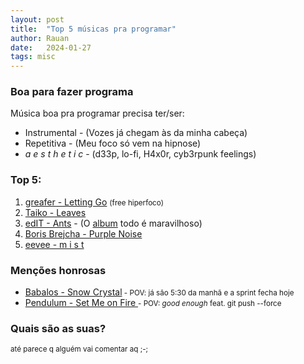 ```yaml
---
layout: post
title:  "Top 5 músicas pra programar"
author: Rauan
date:   2024-01-27
tags: misc
---
```


### Boa para fazer programa

Música boa pra programar precisa ter/ser:
- Instrumental - (Vozes já chegam às da minha cabeça)
- Repetitiva - (Meu foco só vem na hipnose)
- _a e s t h e t i c_ - (d33p, lo-fi, H4x0r, cyb3rpunk feelings)

### Top 5:

1. <a href="https://www.youtube.com/watch?v=fOy1esPEc08" target="_blank">greafer - Letting Go</a> <small> (free hiperfoco)</small>
1. <a href="https://www.youtube.com/watch?v=8d82SrPn_Ss" target="_blank">Taiko - Leaves</a>
1. <a href="https://www.youtube.com/watch?v=4MEnYV2ISwI" target="_blank">edIT - Ants</a> - (O <a href="https://www.youtube.com/watch?v=y0Eqt9GrQSc&list=OLAK5uy_nA2PQaaadxM3_h67CpTuEYXIKhT8P1IGI" target="_blank">album</a> todo é maravilhoso)
1. <a href="https://www.youtube.com/watch?v=sobYJY7nHIA" target="_blank">Boris Brejcha - Purple Noise</a>
1. <a href="https://www.youtube.com/watch?v=1_Q3b0NS_Ek" target="_blank">eevee - m i s t</a>

### Menções honrosas
- <a href="https://www.youtube.com/watch?v=9PNV6Lg_ajA" target="_blank">Babalos - Snow Crystal</a><small> - POV: já são 5:30 da manhã e a sprint fecha hoje</small>
- <a href="https://www.youtube.com/watch?v=ngywWphI7tk" target="_blank">Pendulum - Set Me on Fire </a><small> - POV: _good enough_ feat. git push --force</small>

### Quais são as suas?
<small> até parece q alguém vai comentar aq ;-;</small>
